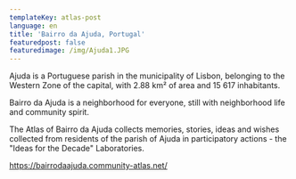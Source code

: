 ```yaml
---
templateKey: atlas-post
language: en
title: 'Bairro da Ajuda, Portugal'
featuredpost: false
featuredimage: /img/Ajuda1.JPG
---
```

Ajuda is a Portuguese parish in the municipality of Lisbon, belonging to the Western Zone of the capital, with 2.88 km² of area and 15 617 inhabitants. 

Bairro da Ajuda is a neighborhood for everyone, still with neighborhood life and community spirit.

The Atlas of Bairro da Ajuda collects memories, stories, ideas and wishes collected from residents of the parish of Ajuda in participatory actions - the "Ideas for the Decade" Laboratories. 

<!-- end -->

https://bairrodaajuda.community-atlas.net/
